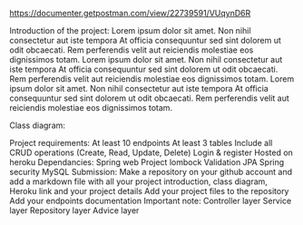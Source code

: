https://documenter.getpostman.com/view/22739591/VUqynD6R



Introduction of the project:
Lorem ipsum dolor sit amet. Non nihil consectetur aut iste tempora At officia consequuntur sed sint dolorem ut odit obcaecati. Rem perferendis velit aut reiciendis molestiae eos dignissimos totam. Lorem ipsum dolor sit amet. Non nihil consectetur aut iste tempora At officia consequuntur sed sint dolorem ut odit obcaecati. Rem perferendis velit aut reiciendis molestiae eos dignissimos totam. Lorem ipsum dolor sit amet. Non nihil consectetur aut iste tempora At officia consequuntur sed sint dolorem ut odit obcaecati. Rem perferendis velit aut reiciendis molestiae eos dignissimos totam.

Class diagram:


Project requirements:
At least 10 endpoints
At least 3 tables
Include all CRUD operations (Create, Read, Update, Delete)
Login & register
Hosted on heroku
Dependancies:
Spring web
Project lombock
Validation
JPA
Spring security
MySQL
Submission:
Make a repository on your github account and add a markdown file with all your project introduction, class diagram, Heroku link and your project details
Add your project files to the repository
Add your endpoints documentation
Important note:
Controller layer
Service layer
Repository layer
Advice layer
